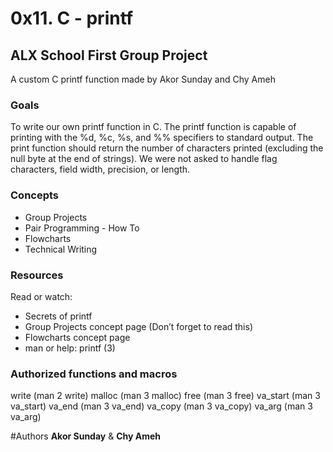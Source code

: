 # 0x11. C - printf

## ALX School First Group Project
A custom C printf function made by Akor Sunday and Chy Ameh

### Goals

To write our own printf function in C.
The printf function is capable of printing with the %d, %c, %s, and %% specifiers to standard output.
The print function should return the number of characters printed (excluding the null byte at the end of strings). We were not asked to handle flag characters, field width, precision, or length.

### Concepts

- Group Projects
- Pair Programming - How To
- Flowcharts
- Technical Writing


### Resources

Read or watch:

 - Secrets of printf
 - Group Projects concept page (Don’t forget to read this)
 - Flowcharts concept page
 - man or help: printf (3)

### Authorized functions and macros
write (man 2 write) malloc (man 3 malloc) free (man 3 free) va_start (man 3 va_start) va_end (man 3 va_end) va_copy (man 3 va_copy) va_arg (man 3 va_arg)

#Authors
**Akor Sunday** & **Chy Ameh**